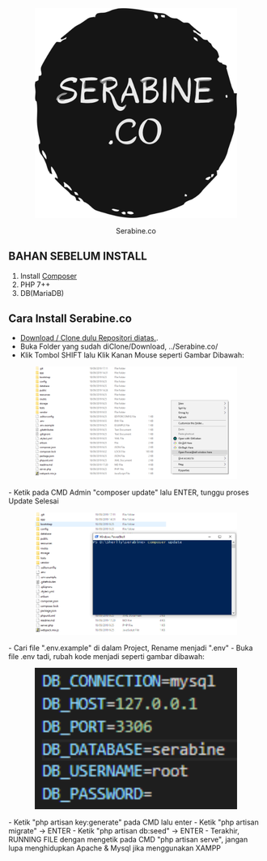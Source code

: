 <p align="center"><img src="https://raw.githubusercontent.com/crusheda/serabine.co/dev/public/image/serabine.png" width="400"></p>
<p align="center">Serabine.co</p>

## BAHAN SEBELUM INSTALL 
1. Install [Composer]()
2. PHP 7++
3. DB(MariaDB)

## Cara Install Serabine.co

- [Download / Clone dulu Repositori diatas.](https://git-scm.com/book/id/v1/Dasar-dasar-Git-Mengambil-Repositori-Git).
- Buka Folder yang sudah diClone/Download, ../Serabine.co/
- Klik Tombol SHIFT lalu Klik Kanan Mouse seperti Gambar Dibawah:
<p align="center"><img src="https://raw.githubusercontent.com/crusheda/serabine.co/dev/public/image/scr1.png" width="400"></p>
- Ketik pada CMD Admin "composer update" lalu ENTER, tunggu proses Update Selesai
<p align="center"><img src="https://raw.githubusercontent.com/crusheda/serabine.co/dev/public/image/scr2.png" width="400"></p>
- Cari file ".env.example" di dalam Project, Rename menjadi ".env"
- Buka file .env tadi, rubah kode menjadi seperti gambar dibawah:
<p align="center"><img src="https://raw.githubusercontent.com/crusheda/serabine.co/dev/public/image/scr3.png" width="400"></p>
- Ketik "php artisan key:generate" pada CMD lalu enter 
- Ketik "php artisan migrate" -> ENTER
- Ketik "php artisan db:seed" -> ENTER
- Terakhir, RUNNING FILE dengan mengetik pada CMD "php artisan serve", jangan lupa menghidupkan Apache & Mysql jika menggunakan XAMPP
